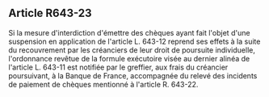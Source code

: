 Article R643-23
----
Si la mesure d'interdiction d'émettre des chèques ayant fait l'objet d'une
suspension en application de l'article L. 643-12 reprend ses effets à la suite
du recouvrement par les créanciers de leur droit de poursuite individuelle,
l'ordonnance revêtue de la formule exécutoire visée au dernier alinéa de
l'article L. 643-11 est notifiée par le greffier, aux frais du créancier
poursuivant, à la Banque de France, accompagnée du relevé des incidents de
paiement de chèques mentionné à l'article R. 643-22.
